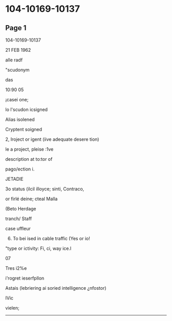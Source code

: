 # 104-10169-10137

## Page 1

104-10169-10137

21 FEB 1962

alle radf

"scudonym

das

10:90 05

¡casei one;

lo l'scudon icsigned

Alias isolened

Cryptent soigned

2, Iroject or igent (iive adequate desere tion)

le a project, pleise :1ve

description at to:tor of

pago/ection i.

JETADIE

3o status (ilcil illoyce; sinti, Contraco,

or firlé deine; cteal Malla

(Beto Herdage

tranch/ Staff

case uffleur

6. To bei ised in cable traffic (Yes or io!

"type or ictivity: Fi, ci, way ice.l

07

Tres i2%e

i'rogret ieserfpllon

Astais (lebriering ai soried intelligence ¿nfostor)

IVic

vielen;

---

